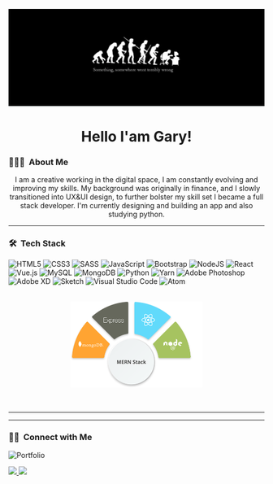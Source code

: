 
![](https://github.com/G77-D/G77-D/blob/22ee1bfb5f4fee713718cebf10704511024a6eb6/banner%20(2).png)


<h1 align="center">Hello I'am Gary!</h1>



<h3> 👨🏻‍💻 &nbsp;About Me </h3>
  

<p align="center"> I am a creative working in the digital space, I am constantly evolving and improving my skills. My background was originally in finance, and I slowly transitioned into UX&UI design, to further bolster my skill set I became a full stack developer. 
I'm currently designing and building an app and also studying python. </p>

-------

<h3> 🛠 &nbsp;Tech Stack</h3>

![HTML5](https://img.shields.io/badge/html5-%23E34F26.svg?style=for-the-badge&logo=html5&logoColor=white)
![CSS3](https://img.shields.io/badge/css3-%231572B6.svg?style=for-the-badge&logo=css3&logoColor=white)
![SASS](https://img.shields.io/badge/SASS-hotpink.svg?style=for-the-badge&logo=SASS&logoColor=white)
![JavaScript](https://img.shields.io/badge/javascript-%23323330.svg?style=for-the-badge&logo=javascript&logoColor=%23F7DF1E)
![Bootstrap](https://img.shields.io/badge/bootstrap-%23563D7C.svg?style=for-the-badge&logo=bootstrap&logoColor=white)
![NodeJS](https://img.shields.io/badge/node.js-6DA55F?style=for-the-badge&logo=node.js&logoColor=white)
![React](https://img.shields.io/badge/react-%2320232a.svg?style=for-the-badge&logo=react&logoColor=%2361DAFB)
![Vue.js](https://img.shields.io/badge/vuejs-%2335495e.svg?style=for-the-badge&logo=vuedotjs&logoColor=%234FC08D)
![MySQL](https://img.shields.io/badge/mysql-%2300f.svg?style=for-the-badge&logo=mysql&logoColor=white)
![MongoDB](https://img.shields.io/badge/MongoDB-%234ea94b.svg?style=for-the-badge&logo=mongodb&logoColor=white)
![Python](https://img.shields.io/badge/python-3670A0?style=for-the-badge&logo=python&logoColor=ffdd54)
![Yarn](https://img.shields.io/badge/yarn-%232C8EBB.svg?style=for-the-badge&logo=yarn&logoColor=white)
![Adobe Photoshop](https://img.shields.io/badge/adobephotoshop-%2331A8FF.svg?style=for-the-badge&logo=adobephotoshop&logoColor=white)
![Adobe XD](https://img.shields.io/badge/Adobe%20XD-470137?style=for-the-badge&logo=Adobe%20XD&logoColor=#FF61F6)
![Sketch](https://img.shields.io/badge/Sketch-FFB387?style=for-the-badge&logo=sketch&logoColor=black)
![Visual Studio Code](https://img.shields.io/badge/Visual%20Studio%20Code-0078d7.svg?style=for-the-badge&logo=visual-studio-code&logoColor=white)
![Atom](https://img.shields.io/badge/Atom-%2366595C.svg?style=for-the-badge&logo=atom&logoColor=white)
 <br></br>
  
  
<p align="center">
   <img  width=260 height=170 src="./MERN-pic.png" />
</p
 
   ---
  
   <br/>
  
   ---


---

<h3> 🤝🏻 &nbsp;Connect with Me </h3>

![Portfolio](https://img.shields.io/badge/Portfolio-%23000000.svg?style=for-the-badge&logo=firefox&logoColor=#FF7139)


  <a href="mailto:gm_dineen@hotmail.com">
  <img src="https://img.shields.io/badge/mail-green?style=for-the-badge&logo=icloud&logoColor=white"/>
</a>

<a href="https://www.linkedin.com/in/gary-dineen-325129217/">
  <img src="https://img.shields.io/badge/LinkedIn-0077B5?style=for-the-badge&logo=linkedin&logoColor=white" />





 




